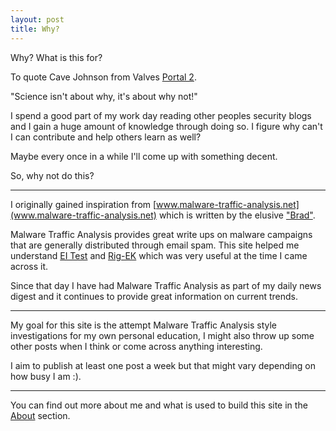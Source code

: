 ```yaml
---
layout: post
title: Why?
---
```


Why? What is this for?

To quote Cave Johnson from Valves [Portal 2](http://store.steampowered.com/app/620/).

"Science isn't about why, it's about why not!"

I spend a good part of my work day reading other peoples security blogs and I gain a huge amount of knowledge through doing so. I figure why can't I can contribute and help others learn as well?

Maybe every once in a while I'll come up with something decent.

So, why not do this?

-----

I originally gained inspiration from [www.malware-traffic-analysis.net](www.malware-traffic-analysis.net) which is written by the elusive ["Brad"](https://twitter.com/malware_traffic).

Malware Traffic Analysis provides great write ups on malware campaigns that are generally distributed through email spam. This site helped me understand [EI Test](https://blog.malwarebytes.com/threat-analysis/2014/10/exposing-the-flash-eitest-malware-campaign/) and [Rig-EK](https://blog.malwarebytes.com/cybercrime/exploits/2016/09/rig-exploit-kit-takes-on-large-malvertising-campaign/) which was very useful at the time I came across it.

Since that day I have had Malware Traffic Analysis as part of my daily news digest and it continues to provide great information on current trends.

---

My goal for this site is the attempt Malware Traffic Analysis style investigations for my own personal education, I might also throw up some other posts when I think or come across anything interesting.

I aim to publish at least one post a week but that might vary depending on how busy I am :).

---

You can find out more about me and what is used to build this site in the [About](/about/) section.
